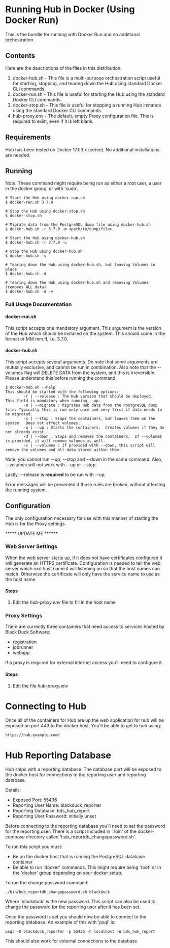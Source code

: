 # Running Hub in Docker (Using Docker Run)

This is the bundle for running with Docker Run and no additional orchestration 

## Contents

Here are the descriptions of the files in this distribution:

1. docker-hub.sh - This file is a multi-purpose orchestration script useful for starting, stopping, and tearing down the Hub using standard Docker CLI commands.
2. docker-run.sh - This file is useful for starting the Hub using the standard Docker CLI commands.
3. docker-stop.sh - This file is useful for stopping a running Hub instance using the standard Docker CLI commands.
4. hub-proxy.env - The default, empty Proxy configuration file.  This is required to exist, even if it is left blank.

## Requirements

Hub has been tested on Docker 17.03.x (ce/ee).  No additional installations are needed.

## Running 

Note: These command might require being run as either a root user, a user in the docker group, or with 'sudo'.

```
# Start the Hub using docker-run.sh
$ docker-run.sh 3.7.0

# Stop the Hub using docker-stop.sh
$ docker-stop.sh

# Migrate data from the PostgreSQL dump file using docker-hub.sh
$ docker-hub.sh -r 3.7.0 -m <path/to/dump/file>

# Start the Hub using docker-hub.sh
$ docker-hub.sh -r 3.7.0 -u

# Stop the Hub using docker-hub.sh
$ docker-hub.sh -s

# Tearing down the Hub using docker-hub.sh, but leaving Volumes in place
$ docker-hub.sh -d

# Tearing down the Hub using docker-hub.sh and removing Volumes (removes ALL data)
$ docker-hub.sh -d -v
```

### Full Usage Documentation

#### docker-run.sh
This script accepts one mandatory argument.  This argument is the version of the Hub which should be installed on the system.  This should come in the format of MM.mm.ff, i.e. 3.7.0.

#### docker-hub.sh
This script accepts several arguments.  Do note that some arguments are mutually exclusive, and cannot be run in combination.  Also note that the --volumes flag will DELETE DATA from the system, and this is irreversible. Please understand this before running the command.

```
$ docker-hub.sh --help
This should be started with the following options:
        -r | --release : The Hub version that should be deployed.  This field is mandatory when running --up.
        -m | --migrate : Migrates Hub data from the PostgreSQL dump file. Typically this is run only once and very first if data needs to be migrated.
        -s | --stop : Stops the containers, but leaves them on the system.  Does not affect volumes. 
        -u | --up : Starts the containers.  Creates volumes if they do not already exist. 
        -d | --down : Stops and removes the containers.  If --volumes is provided, it will remove volumes as well. 
        -v | --volumes : If provided with --down, this script will remove the volumes and all data stored within them. 
```

Note, you cannot run --up, --stop and --down in the same command.  Also, --volumes will not work with --up or --stop.  

Lastly, --release is **required** to be run with --up.

Error messages will be presented if these rules are broken, without affecting the running system.

## Configuration

The only configuration necessary for use with this manner of starting the Hub is for the Proxy settings.  

***** UPDATE ME ******

### Web Server Settings

When the web server starts up, if it does not have certificates configured it will generate an HTTPS certificate. Configuration is needed to tell the web server which real host name it will listening on so that the host names can match. Otherwise the certificate will only have the service name to use as the host name.

#### Steps

1. Edit the _hub-proxy.env_ file to fill in the host name

### Proxy Settings

There are currently three containers that need access to services hosted by Black Duck Software:

* registration
* jobrunner
* webapp

If a proxy is required for external internet access you'll need to configure it. 

#### Steps

1. Edit the file _hub-proxy.env_

# Connecting to Hub

Once all of the containers for Hub are up the web application for hub will be exposed on port 443 to the docker host. You'll be able to get to hub using:

```
https://hub.example.com/
```

# Hub Reporting Database

Hub ships with a reporting database. The database port will be exposed to the docker host for connections to the reporting user and reporting database.

Details:

* Exposed Port: 55436
* Reporting User Name: blackduck_reporter
* Reporting Database: bds_hub_report
* Reporting User Password: initially unset

Before connecting to the reporting database you'll need to set the password for the reporting user. There is a script included in './bin' of the docker-compose directory called 'hub_reportdb_changepassword.sh'. 

To run this script you must:

* Be on the docker host that is running the PostgreSQL database container
* Be able to run 'docker' commands. This might require being 'root' or in the 'docker' group depending on your docker setup.

To run the change password command:

```
./bin/hub_reportdb_changepassword.sh blackduck
```

Where 'blackduck' is the new password. This script can also be used to change the password for the reporting user after it has been set.

Once the password is set you should now be able to connect to the reporting database. An example of this with 'psql' is:

```
psql -U blackduck_reporter -p 55436 -h localhost -W bds_hub_report
```

This should also work for external connections to the database.


